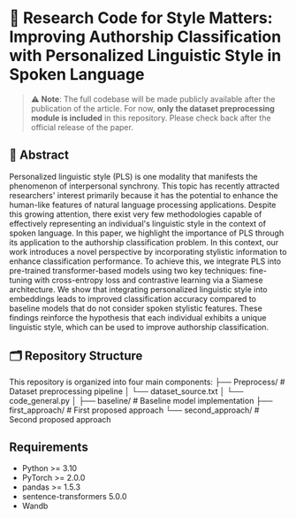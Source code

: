 # 🔬 Research Code for Style Matters: Improving Authorship Classification with Personalized Linguistic Style in Spoken Language

> ⚠️ **Note**: The full codebase will be made publicly available after the publication of the article.
> For now, **only the dataset preprocessing module is included** in this repository. Please check back after the official release of the paper.

## 🧾 Abstract

Personalized linguistic style (PLS) is one modality that manifests the phenomenon of interpersonal synchrony. This topic has recently attracted researchers' interest primarily because it has the potential to enhance the human-like features of natural language processing applications. Despite this growing attention, there exist very few methodologies capable of effectively representing an individual's linguistic style in the context of spoken language.
In this paper, we highlight the importance of PLS through its application to the authorship classification problem. In this context, our work introduces a novel perspective by incorporating stylistic information to enhance classification performance.
To achieve this, we integrate PLS into pre-trained transformer-based models using two key techniques: fine-tuning with cross-entropy loss and contrastive learning via a Siamese architecture. 
We show that integrating personalized linguistic style into embeddings leads to improved classification accuracy compared to baseline models that do not consider spoken stylistic features. These findings reinforce the hypothesis that each individual exhibits a unique linguistic style, which can be used to improve authorship classification.

## 🗂️ Repository Structure
This repository is organized into four main components:
├── Preprocess/ # Dataset preprocessing pipeline 
│ └── dataset_source.txt
│ └── code_general.py
│
├── baseline/ # Baseline model implementation 
├── first_approach/ # First proposed approach
└── second_approach/ # Second proposed approach


## Requirements
- Python >= 3.10
- PyTorch >= 2.0.0	
- pandas	>= 1.5.3
- sentence-transformers 5.0.0
- Wandb
